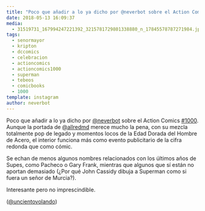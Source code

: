 ```yaml
---
title: "Poco que añadir a lo ya dicho por @neverbot sobre el Action Comics #1000"
date: 2018-05-13 16:09:37
media: 
  - 31519731_167994247221392_3215781729801338880_n_17845578787271984.jpg
tags: 
  - senormayor
  - kripton
  - dccomics
  - celebracion
  - actioncomics
  - actioncomics1000
  - superman
  - tebeos
  - comicbooks
  - 1000
template: instagram
author: neverbot
---
```


Poco que añadir a lo ya dicho por [@neverbot](https://instagram.com/neverbot) sobre el Action Comics [#1000](/tags/1000). Aunque la portada de [@allredmd](https://instagram.com/allredmd) merece mucho la pena, con su mezcla totalmente pop de legado y momentos locos de la Edad Dorada del Hombre de Acero, el interior funciona más como evento publicitario de la cifra redonda que como cómic.

Se echan de menos algunos nombres relacionados con los últimos años de Supes, como Pacheco o Gary Frank, mientras que algunos que sí están no aportan demasiado (¿Por qué John Cassidy dibuja a Superman como si fuera un señor de Murcia?).

Interesante pero no imprescindible.

([@uncientovolando](https://instagram.com/uncientovolando))
